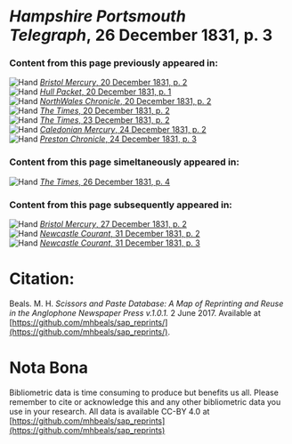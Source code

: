 # *Hampshire Portsmouth Telegraph*, 26 December 1831, p. 3  
  
### Content from this page previously appeared in:  
![Hand](http://scissorsandpaste.net/wp-content/uploads/2017/06/smallhandpointer.png) [*Bristol Mercury*, 20 December 1831, p. 2](https://mhbeals.github.io/sap_html/Bristol-Mercury/Bristol-Mercury-20-December-1831-p-2)  
![Hand](http://scissorsandpaste.net/wp-content/uploads/2017/06/smallhandpointer.png) [*Hull Packet*, 20 December 1831, p. 1](https://mhbeals.github.io/sap_html/Hull-Packet/Hull-Packet-20-December-1831-p-1)  
![Hand](http://scissorsandpaste.net/wp-content/uploads/2017/06/smallhandpointer.png) [*NorthWales Chronicle*, 20 December 1831, p. 2](https://mhbeals.github.io/sap_html/NorthWales-Chronicle/NorthWales-Chronicle-20-December-1831-p-2)  
![Hand](http://scissorsandpaste.net/wp-content/uploads/2017/06/smallhandpointer.png) [*The Times*, 20 December 1831, p. 2](https://mhbeals.github.io/sap_html/The-Times/The-Times-20-December-1831-p-2)  
![Hand](http://scissorsandpaste.net/wp-content/uploads/2017/06/smallhandpointer.png) [*The Times*, 23 December 1831, p. 2](https://mhbeals.github.io/sap_html/The-Times/The-Times-23-December-1831-p-2)  
![Hand](http://scissorsandpaste.net/wp-content/uploads/2017/06/smallhandpointer.png) [*Caledonian Mercury*, 24 December 1831, p. 2](https://mhbeals.github.io/sap_html/Caledonian-Mercury/Caledonian-Mercury-24-December-1831-p-2)  
![Hand](http://scissorsandpaste.net/wp-content/uploads/2017/06/smallhandpointer.png) [*Preston Chronicle*, 24 December 1831, p. 3](https://mhbeals.github.io/sap_html/Preston-Chronicle/Preston-Chronicle-24-December-1831-p-3)  
  
### Content from this page simeltaneously appeared in:  
![Hand](http://scissorsandpaste.net/wp-content/uploads/2017/06/smallhandpointer.png) [*The Times*, 26 December 1831, p. 4](https://mhbeals.github.io/sap_html/The-Times/The-Times-26-December-1831-p-4)  
  
### Content from this page subsequently appeared in:  
![Hand](http://scissorsandpaste.net/wp-content/uploads/2017/06/smallhandpointer.png) [*Bristol Mercury*, 27 December 1831, p. 2](https://mhbeals.github.io/sap_html/Bristol-Mercury/Bristol-Mercury-27-December-1831-p-2)  
![Hand](http://scissorsandpaste.net/wp-content/uploads/2017/06/smallhandpointer.png) [*Newcastle Courant*, 31 December 1831, p. 2](https://mhbeals.github.io/sap_html/Newcastle-Courant/Newcastle-Courant-31-December-1831-p-2)  
![Hand](http://scissorsandpaste.net/wp-content/uploads/2017/06/smallhandpointer.png) [*Newcastle Courant*, 31 December 1831, p. 3](https://mhbeals.github.io/sap_html/Newcastle-Courant/Newcastle-Courant-31-December-1831-p-3)  


# Citation: 

Beals. M. H. *Scissors and Paste Database: A Map of Reprinting and Reuse in the Anglophone Newspaper Press v.1.0.1.* 2 June 2017. Available at [https://github.com/mhbeals/sap_reprints/](https://github.com/mhbeals/sap_reprints/). 

# Nota Bona

Bibliometric data is time consuming to produce but benefits us all. Please remember to cite or acknowledge this and any other bibliometric data you use in your research. All data is available CC-BY 4.0 at [https://github.com/mhbeals/sap_reprints](https://github.com/mhbeals/sap_reprints)